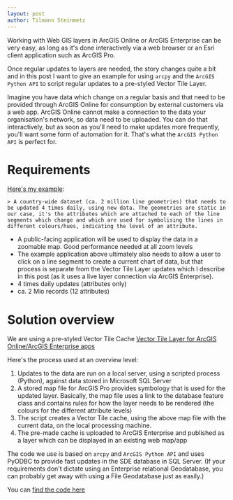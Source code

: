 ```yaml
---
layout: post
author: Tilmann Steinmetz
---
```


Working with Web GIS layers in ArcGIS Online or ArcGIS Enterprise can be very easy, as long as it's done interactively via a web browser or an Esri client application such as ArcGIS Pro.

Once regular updates to layers are needed, the story changes quite a bit and in this post I want to give an example for using `arcpy` and the `ArcGIS Python API` to script regular updates to a pre-styled Vector Tile Layer.

Imagine you have data which change on a regular basis and that need to be provided through ArcGIS Online for consumption by external customers via a web app. ArcGIS Online cannot make a connection to the data your organisation's network, so data need to be uploaded. You can do that interactively, but as soon as you'll need to make updates more frequently, you'll want some form of automation for it. That's what the `ArcGIS Python API` is perfect for.

# Requirements

[Here's my example](https://topnetvisdemo.netlify.app):

    > A country-wide dataset (ca. 2 million line geometries) that needs to be updated 4 times daily, using new data. The geometries are static in our case, it's the attributes which are attached to each of the line segments which change and which are used for symbolising the lines in different colours/hues, indicating the level of an attribute.

- A public-facing application will be used to display the data in a zoomable map. Good performance needed at all zoom levels
- The example application above ultimately also needs to allow a user to click on a line segment to create a current chart of data, but that process is separate from the Vector Tile Layer updates which I describe in this post (as it uses a live layer connection via ArcGIS Enterprise).
- 4 times daily updates (attributes only)
- ca. 2 Mio records (12 attributes)

# Solution overview

We are using a pre-styled Vector Tile Cache [Vector Tile Layer for ArcGIS Online/ArcGIS Enterprise apps](https://pro.arcgis.com/en/pro-app/3.1/help/data/services/use-vector-tiled-layers.htm)

Here's the process used at an overview level:

1. Updates to the data are run on a local server, using a scripted process (Python), against data stored in Microsoft SQL Server
2. A stored map file for ArcGIS Pro provides symbology that is used for the updated layer. Basically, the map file uses a link to the database feature class and contains rules for how the layer needs to be rendered (the colours for the different attribute levels)
3. The script creates a Vector Tile cache, using the above map file with the current data, on the local processing machine.
4. The pre-made cache is uploaded to ArcGIS Enterprise and published as a layer which can be displayed in an existing web map/app

The code we use is based on `arcpy` and `ArcGIS Python API` and uses PyODBC to provide fast updates in the SDE database in SQL Server. (If your requirements don't dictate using an Enterprise relational Geodatabase, you can probably get away with using a File Geodatabase just as easily.)

You can [find the code here](https://github.com/bird70/Automation_ArcGIS_Vector_Tile_Layer)
